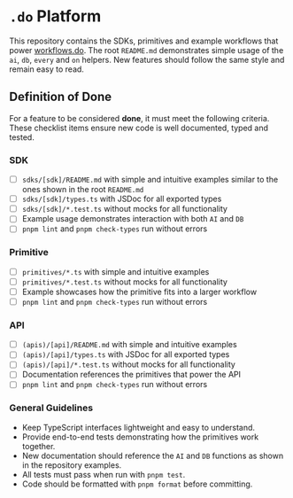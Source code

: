 # `.do` Platform

This repository contains the SDKs, primitives and example workflows that power [workflows.do](https://workflows.do). The root `README.md` demonstrates simple usage of the `ai`, `db`, `every` and `on` helpers. New features should follow the same style and remain easy to read.

## Definition of Done

For a feature to be considered **done**, it must meet the following criteria.
These checklist items ensure new code is well documented, typed and tested.

### SDK

- [ ] `sdks/[sdk]/README.md` with simple and intuitive examples similar to the ones shown in the root `README.md`
- [ ] `sdks/[sdk]/types.ts` with JSDoc for all exported types
- [ ] `sdks/[sdk]/*.test.ts` without mocks for all functionality
- [ ] Example usage demonstrates interaction with both `AI` and `DB`
- [ ] `pnpm lint` and `pnpm check-types` run without errors

### Primitive

- [ ] `primitives/*.ts` with simple and intuitive examples
- [ ] `primitives/*.test.ts` without mocks for all functionality
- [ ] Example showcases how the primitive fits into a larger workflow
- [ ] `pnpm lint` and `pnpm check-types` run without errors

### API

- [ ] `(apis)/[api]/README.md` with simple and intuitive examples
- [ ] `(apis)/[api]/types.ts` with JSDoc for all exported types
- [ ] `(apis)/[api]/*.test.ts` without mocks for all functionality
- [ ] Documentation references the primitives that power the API
- [ ] `pnpm lint` and `pnpm check-types` run without errors

### General Guidelines

- Keep TypeScript interfaces lightweight and easy to understand.
- Provide end-to-end tests demonstrating how the primitives work together.
- New documentation should reference the `AI` and `DB` functions as shown in the repository examples.
- All tests must pass when run with `pnpm test`.
- Code should be formatted with `pnpm format` before committing.
